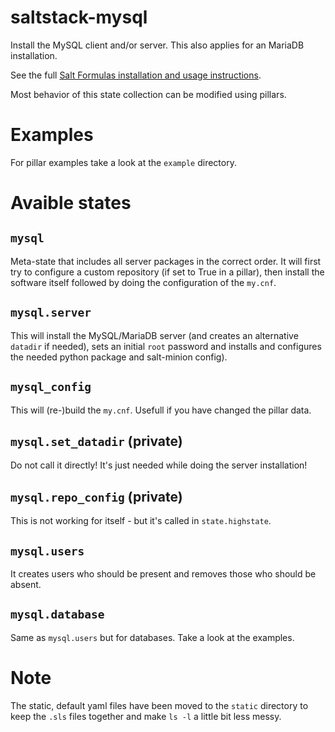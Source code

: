 # saltstack-mysql
Install the MySQL client and/or server.
This also applies for an MariaDB installation.

See the full [Salt Formulas installation and usage instructions](http://docs.saltstack.com/en/latest/topics/development/conventions/formulas.html).

Most behavior of this state collection can be modified using pillars. 

# Examples
For pillar examples take a look at the `example` directory.

# Avaible states

## `mysql`

Meta-state that includes all server packages in the correct order.
It will first try to configure a custom repository (if set to True in a pillar), then install 
the software itself followed by doing the configuration of the `my.cnf`.

## `mysql.server`

This will install the MySQL/MariaDB server (and creates an alternative `datadir` if needed),
sets an initial `root` password and installs and configures the needed python package and salt-minion config).

## `mysql_config`

This will (re-)build the `my.cnf`.
Usefull if you have changed the pillar data.

## `mysql.set_datadir` (private)

Do not call it directly! It's just needed while doing the server installation!

## `mysql.repo_config` (private)

This is not working for itself - but it's called in `state.highstate`.

## `mysql.users`

It creates users who should be present and removes those who should be absent.

## `mysql.database`

Same as `mysql.users` but for databases.
Take a look at the examples.

# Note

The static, default yaml files have been moved to the `static` directory to keep the `.sls` files together and
make `ls -l` a little bit less messy.
